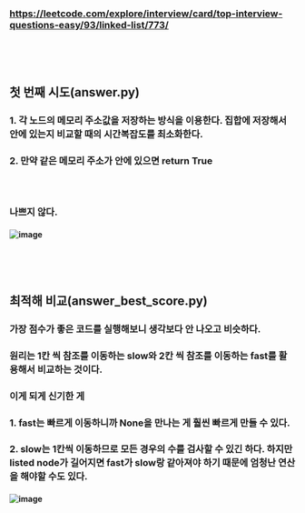 ### https://leetcode.com/explore/interview/card/top-interview-questions-easy/93/linked-list/773/
### <br/><br/>

## 첫 번째 시도(answer.py)
### 1. 각 노드의 메모리 주소값을 저장하는 방식을 이용한다. 집합에 저장해서 안에 있는지 비교할 때의 시간복잡도를 최소화한다.
### 2. 만약 같은 메모리 주소가 안에 있으면 return True
### <br/>

### 나쁘지 않다. 
#### ![image](https://github.com/user-attachments/assets/61b7fb9b-b9bd-475e-9970-1e5380b6ae80)
### <br/><br/>

## 최적해 비교(answer_best_score.py)
### 가장 점수가 좋은 코드를 실행해보니 생각보다 안 나오고 비슷하다. 
### 원리는 1칸 씩 참조를 이동하는 slow와 2칸 씩 참조를 이동하는 fast를 활용해서 비교하는 것이다.
### 이게 되게 신기한 게
### 1. fast는 빠르게 이동하니까 None을 만나는 게 훨씬 빠르게 만들 수 있다.
### 2. slow는 1칸씩 이동하므로 모든 경우의 수를 검사할 수 있긴 하다. 하지만 listed node가 길어지면 fast가 slow랑 같아져야 하기 때문에 엄청난 연산을 해야할 수도 있다.
#### ![image](https://github.com/user-attachments/assets/7d1b71ec-13e9-4614-8d53-6e7034e77e99)
